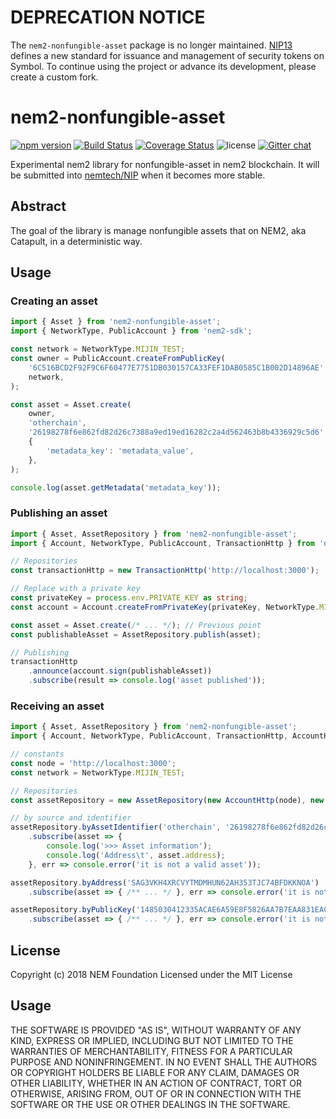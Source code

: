 # DEPRECATION NOTICE

The ``nem2-nonfungible-asset`` package is no longer maintained.
[NIP13](https://github.com/nemtech/NIP/blob/master/NIPs/nip-0013.md) defines a new standard for issuance and management of security tokens on Symbol.
To continue using the project or advance its development, please create a custom fork.

# nem2-nonfungible-asset

[![npm version](https://badge.fury.io/js/nem2-nonfungible-asset.svg)](https://badge.fury.io/js/nem2-nonfungible-asset)
[![Build Status](https://api.travis-ci.org/nemfoundation/nem2-nonfungible-asset.svg?branch=master)](https://travis-ci.org/nemfoundation/nem2-nonfungible-asset)
[![Coverage Status](https://coveralls.io/repos/github/nemfoundation/nem2-nonfungible-asset/badge.svg?branch=master)](https://coveralls.io/github/nemfoundation/nem2-nonfungible-asset?branch=master)
![license](https://img.shields.io/github/license/mashape/apistatus.svg)
[![Gitter chat](https://badges.gitter.im/nem2-libs/Lobby.svg)](https://gitter.im/nem2-libs/nem2-nonfungible-asset)


Experimental nem2 library for nonfungible-asset in nem2 blockchain. It will be submitted into [nemtech/NIP][nip] when it becomes more stable.

## Abstract

The goal of the library is manage nonfungible assets that on NEM2, aka Catapult, in a deterministic way.

## Usage

### Creating an asset

```typescript
import { Asset } from 'nem2-nonfungible-asset';
import { NetworkType, PublicAccount } from 'nem2-sdk';

const network = NetworkType.MIJIN_TEST;
const owner = PublicAccount.createFromPublicKey(
    '6C516BCD2F92F9C6F60477E7751DB030157CA33FEF1DAB0585C1B002D14896AE',
    network,
);

const asset = Asset.create(
    owner,
    'otherchain',
    '26198278f6e862fd82d26c7388a9ed19ed16282c2a4d562463b8b4336929c5d6',
    {
        'metadata_key': 'metadata_value',
    },
);

console.log(asset.getMetadata('metadata_key'));
```

### Publishing an asset

```typescript
import { Asset, AssetRepository } from 'nem2-nonfungible-asset';
import { Account, NetworkType, PublicAccount, TransactionHttp } from 'nem2-sdk';

// Repositories
const transactionHttp = new TransactionHttp('http://localhost:3000');

// Replace with a private key
const privateKey = process.env.PRIVATE_KEY as string;
const account = Account.createFromPrivateKey(privateKey, NetworkType.MIJIN_TEST);

const asset = Asset.create(/* ... */); // Previous point
const publishableAsset = AssetRepository.publish(asset);

// Publishing
transactionHttp
    .announce(account.sign(publishableAsset))
    .subscribe(result => console.log('asset published'));
```

### Receiving an asset

```typescript
import { Asset, AssetRepository } from 'nem2-nonfungible-asset';
import { Account, NetworkType, PublicAccount, TransactionHttp, AccountHttp, BlockchainHttp } from 'nem2-sdk';

// constants
const node = 'http://localhost:3000';
const network = NetworkType.MIJIN_TEST;

// Repositories
const assetRepository = new AssetRepository(new AccountHttp(node), new BlockchainHttp(node), network);

// by source and identifier
assetRepository.byAssetIdentifier('otherchain', '26198278f6e862fd82d26c7388a9ed19ed16282c2a4d562463b8b4336929c5d6')
    .subscribe(asset => {
        console.log('>>> Asset information');
        console.log('Address\t', asset.address);
    }, err => console.error('it is not a valid asset'));

assetRepository.byAddress('SAG3VKH4XRCVYTMDMHUN62AH353TJC74BFDKKNOA')
    .subscribe(asset => { /** ... */ }, err => console.error('it is not a valid asset'));

assetRepository.byPublicKey('1485030412335ACAE6A59E8F5826AA7B7EAA831EAC73FE60E6A00E893A306F71')
    .subscribe(asset => { /** ... */ }, err => console.error('it is not a valid asset'));
```

## License

Copyright (c) 2018 NEM Foundation Licensed under the MIT License

## Usage

THE SOFTWARE IS PROVIDED "AS IS", WITHOUT WARRANTY OF ANY KIND, EXPRESS OR IMPLIED, INCLUDING BUT NOT LIMITED TO THE WARRANTIES OF MERCHANTABILITY, FITNESS FOR A PARTICULAR PURPOSE AND NONINFRINGEMENT. IN NO EVENT SHALL THE AUTHORS OR COPYRIGHT HOLDERS BE LIABLE FOR ANY CLAIM, DAMAGES OR OTHER LIABILITY, WHETHER IN AN ACTION OF CONTRACT, TORT OR OTHERWISE, ARISING FROM, OUT OF OR IN CONNECTION WITH THE SOFTWARE OR THE USE OR OTHER DEALINGS IN THE SOFTWARE.

[nip]: https://github.com/nemtech/NIP
[ipfs]: https://ipfs.io/
